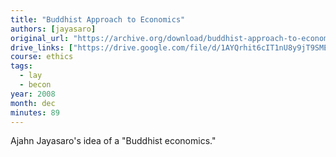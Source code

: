 ```yaml
---
title: "Buddhist Approach to Economics"
authors: [jayasaro]
original_url: "https://archive.org/download/buddhist-approach-to-economics-2008.12.06-ajahn-jayasaro/Buddhist%20Approach%20to%20Economics%20%282008.12.06%29%20-%20Ajahn%20Jayasaro.mp3"
drive_links: ["https://drive.google.com/file/d/1AYQrhit6cIT1nU8y9jT9SMEqWa1VYkr_/view?usp=drivesdk"]
course: ethics
tags:
  - lay
  - becon
year: 2008
month: dec
minutes: 89
---
```


Ajahn Jayasaro's idea of a "Buddhist economics."
